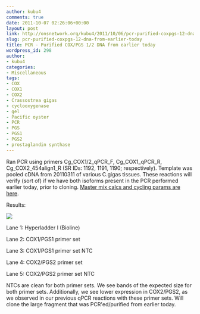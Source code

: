 ```yaml
---
author: kubu4
comments: true
date: 2011-10-07 02:26:06+00:00
layout: post
link: http://onsnetwork.org/kubu4/2011/10/06/pcr-purified-coxpgs-12-dna-from-earlier-today/
slug: pcr-purified-coxpgs-12-dna-from-earlier-today
title: PCR - Purified COX/PGS 1/2 DNA from earlier today
wordpress_id: 298
author:
- kubu4
categories:
- Miscellaneous
tags:
- COX
- COX1
- COX2
- Crassostrea gigas
- cyclooxygenase
- gel
- Pacific oyster
- PCR
- PGS
- PGS1
- PGS2
- prostaglandin synthase
---
```


Ran PCR using primers Cg_COX1/2_qPCR_F, Cg_COX1_qPCR_R, Cg_COX2_454align1_R (SR IDs: 1192, 1191, 1190; respectively). Template was pooled cDNA from 20110311 of various C.gigas tissues. These reactions will verify (sort of) if we have both isoforms present in the PCR performed earlier today, prior to cloning. [Master mix calcs and cycling params are here](http://eagle.fish.washington.edu/Arabidopsis/20111006-03.jpg).

Results:

[![](http://eagle.fish.washington.edu/Arabidopsis/20111007-01.JPG)](http://eagle.fish.washington.edu/Arabidopsis/20111007-01.JPG)

Lane 1: Hyperladder I (Bioline)

Lane 2: COX1/PGS1 primer set

Lane 3: COX1/PGS1 primer set NTC

Lane 4: COX2/PGS2 primer set

Lane 5: COX2/PGS2 primer set NTC

NTCs are clean for both primer sets. We see bands of the expected size for both primer sets. Additionally, we see lower expression in COX2/PGS2, as we observed in our previous qPCR reactions with these primer sets. Will clone the large fragment that was PCR'ed/purified from earlier today.
